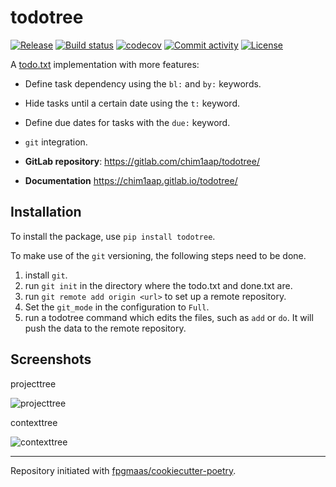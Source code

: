 # todotree

[![Release](https://img.shields.io/gitlab/v/release/chim1aap/todotree)](https://img.shields.io/gitlab/v/release/chim1aap/todotree)
[![Build status](https://img.shields.io/gitlab/actions/workflow/status/chim1aap/todotree/main.yml?branch=main)](https://gitlab.com/chim1aap/todotree/actions/workflows/main.yml?query=branch%3Amain)
[![codecov](https://codecov.io/gh/chim1aap/todotree/branch/main/graph/badge.svg)](https://codecov.io/gh/chim1aap/todotree)
[![Commit activity](https://img.shields.io/gitlab/commit-activity/m/chim1aap/todotree)](https://img.shields.io/gitlab/commit-activity/m/chim1aap/todotree)
[![License](https://img.shields.io/gitlab/license/chim1aap/todotree)](https://img.shields.io/gitlab/license/chim1aap/todotree)

A [todo.txt](http://todotxt.org/) implementation with more features:

- Define task dependency using the `bl:` and `by:` keywords.
- Hide tasks until a certain date using the `t:` keyword.
- Define due dates for tasks with the `due:` keyword.
- `git` integration.

- **GitLab repository**: <https://gitlab.com/chim1aap/todotree/>
- **Documentation** <https://chim1aap.gitlab.io/todotree/>

## Installation
To install the package, use `pip install todotree`.

To make use of the `git` versioning, the following steps need to be done.

1. install `git`.
2. run `git init` in the directory where the todo.txt and done.txt are.
3. run `git remote add origin <url>` to set up a remote repository.
4. Set the `git_mode` in the configuration to `Full`.
5. run a todotree command which edits the files, such as `add` or `do`. It will push the data to the remote repository.

## Screenshots

projecttree

![projecttree](img/projecttree-example.png)

contexttree

![contexttree](img/contexttree-example.png)

---

Repository initiated with [fpgmaas/cookiecutter-poetry](https://github.com/fpgmaas/cookiecutter-poetry).
